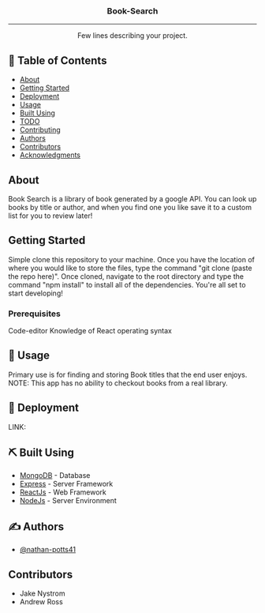 <h3 align="center">Book-Search</h3>

---

<p align="center"> Few lines describing your project.
    <br> 
</p>

## 📝 Table of Contents

- [About](#about)
- [Getting Started](#getting_started)
- [Deployment](#deployment)
- [Usage](#usage)
- [Built Using](#built_using)
- [TODO](../TODO.md)
- [Contributing](../CONTRIBUTING.md)
- [Authors](#authors)
- [Contributors](#contributors)
- [Acknowledgments](#acknowledgement)

## About <a name = "about"></a>

Book Search is a library of book generated by a google API. You can look up books by title or author, and when you find one you like save it to a custom list for you to review later!

## Getting Started <a name = "getting_started"></a>

Simple clone this repository to your machine. Once you have the location of where you would like to store the files, type the command "git clone (paste the repo here)". Once cloned, navigate to the root directory and type the command "npm install" to install all of the dependencies. You're all set to start developing!

### Prerequisites

Code-editor
Knowledge of React operating syntax

## 🎈 Usage <a name="usage"></a>

Primary use is for finding and storing Book titles that the end user enjoys.
NOTE: This app has no ability to checkout books from a real library.

## 🚀 Deployment <a name = "deployment"></a>

LINK: 

## ⛏️ Built Using <a name = "built_using"></a>

- [MongoDB](https://www.mongodb.com/) - Database
- [Express](https://expressjs.com/) - Server Framework
- [ReactJs](https://reactjs.org/) - Web Framework
- [NodeJs](https://nodejs.org/en/) - Server Environment

## ✍️ Authors <a name = "authors"></a>

- [@nathan-potts41](https://github.com/nathan-potts41) 

## Contributors <a name = "contributors"></a>
- Jake Nystrom
- Andrew Ross


